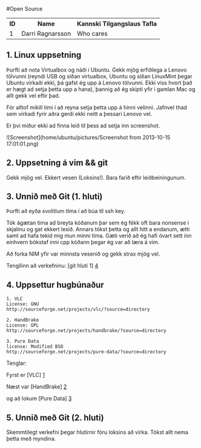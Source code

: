 #Open Source


<table>
  <tr>
    <th>ID</th><th>Name</th><th>Kannski Tilgangslaus Tafla</th>
  </tr>
  <tr>
    <td>1</td><td>Darri Ragnarsson</td><td>Who cares</td>
  </tr>
<table>


## 1. Linux uppsetning


Þurfti að nota Virtualbox og náði i Ubuntu. Gekk mjög erfiðlega a Lenovo tölvunni (reyndi USB og síðan virtualbox, Ubuntu og síðan LinuxMint þegar Ubuntu virkaði ekki, þá gafst ég upp á Lenovo tölvunni. Ekki viss hvort það er hægt ad setja þetta upp a hana), þannig að ég skipti yfir i gamlan Mac og allt gekk vel eftir þad.

Fór alltof mikill timi í að reyna setja þetta upp á hinni velinni. Jafnvel thad sem virkadi fyrir aðra gerdi ekki neitt a þessari Lenovo vel.

Er þvi miður ekki ad finna leið til þess ad setja inn screenshot.

![Screenshot](home/ubuntu/pictures/Screenshot from 2013-10-15 17:01:01.png)

## 2. Uppsetning á vim && git

Gekk mjög vel. Ekkert vesen (Loksins!). Bara farið eftir leiðbeiningunum.


## 3. Unnið með Git (1. hluti)

Þurfti að eyða svolitlum tíma í að búa til ssh key.
 
Tók ágætan tima ad breyta kóðanum þar sem ég fékk oft bara nonsense i skjalinu og gat ekkert lesið. Annars tókst þetta og allt hitt a endanum, ætti samt ad hafa tekid mig mun minni tíma. 
Gæti verið að ég hafi óvart sett inn einhvern bókstaf inní cpp kóðann þegar ég var að læra á vim. 

Að forka NIM yfir var minnsta vesenið og gekk strax mjög vel.

Tengilinn að verkefninu:  [git hluti 1] [4] 

[4]: https://github.com/darrir13/INTOPrufa.git


## 4. Uppsettur hugbúnaður

    1. VLC
	License: GNU 
	http://sourceforge.net/projects/vlc/?source=directory

    2. HandBrake
	License: GPL
	http://sourceforge.net/projects/handbrake/?source=directory

    3. Pure Data
	license: Modified BSD
	http://sourceforge.net/projects/pure-data/?source=directory


Tenglar:

Fyrst er [VLC] [1]

Næst var [HandBrake] [2]

og að lokum [Pure Data] [3]

[1]: http://sourceforge.net/projects/vlc/?source=directory
[2]: http://sourceforge.net/projects/handbrake/?source=directory
[3]: http://sourceforge.net/projects/pure-data/?source=directory


## 5. Unnið með Git (2. hluti)

Skemmtilegt verkefni þegar hlutirnir fóru loksins  að virka. Tókst allt nema þetta með myndina.




